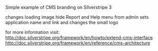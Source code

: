 Simple example of CMS branding on SIlverstripe 3

changes loading image
hide Report and Help menu from admin
sets application name and link 
and changes the small logo 

for more information visit: 
http://doc.silverstripe.org/framework/en/howto/extend-cms-interface
http://doc.silverstripe.org/framework/en/reference/cms-architecture